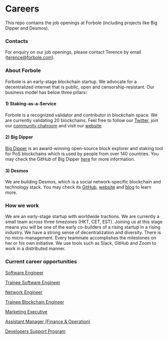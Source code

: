 # Careers
This repo contains the job openings at Forbole (including projects like Big Dipper and Desmos).

### Contacts
For enquiry on our job openings, please contact Terence by email (terence@forbole.com).

### About Forbole

Forbole is an early-stage blockchain startup. We advocate for a decentralized internet that is public, open and censorship-resistant. Our business model has below three pillars:

#### 1) Staking-as-a-Service

Forbole is a recognized validator and contributor in blockchain space. We are currently validating 20 blockchains. Feel free to follow our [Twitter](https://twitter.com/forbole), join our [community chatroom](http://t.me/forbole) and visit our [website](https://forbole.com). 

#### 2) Big Dipper

[Big Dipper](https://cosmos.bigdipper.live/) is an award-winning open-source block explorer and staking tool for PoS blockchains which is used by people from over 140 countries. You may check the GitHub of Big Dipper [here](https://github.com/forbole/big_dipper) for more information.

#### 3) Desmos

We are building Desmos, which is a social network-specific blockchain and technology stack. You may check its [GitHub](https://github.com/desmos-labs), [website](http://desmos.network/) and [blog](https://medium.com/desmosnetwork) to learn more.

### How we work

We are an early-stage startup with worldwide tractions. We are currently a small team across three timezones (HKT, CET, EST). Joining us at this stage means you will be one of the early co-builders of a rising startup in a rising industry. We have a strong sense of decentralization and diversity. There is no micro-management. Every teammate accomplishes the milestones on her or his own initiative. We use tools such as Slack, GitHub and Zoom to work in a distributed manner.

### Current career opportunities

[Software Engineer](software_engineer.md)

[Trainee Software Engineer](trainee_software_engineer.md)

[Network Engineer](network_engineer_blockchain.md)

[Trainee Blockchain Engineer](trainee_blockchain_engineer.md)

[Marketing Executive](marketing_executive.md)

[Assistant Manager (Finance & Operation)](assistant_manager_finance_operation.md)

[Developers Support Program](https://github.com/desmos-labs/community-incentive/blob/master/developers-support-program.md)
